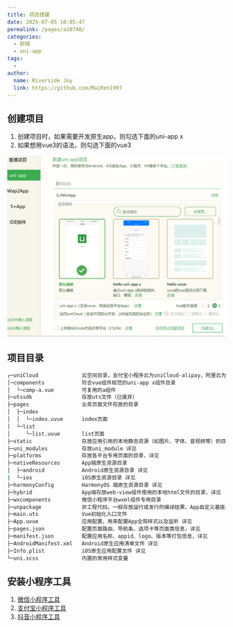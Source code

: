 ```yaml
---
title: 项目搭建
date: 2025-07-05 10:05:47
permalink: /pages/a10740/
categories:
  - 前端
  - uni-app
tags:
  - 
author: 
  name: Riverside Joy
  link: https://github.com/MaiRen1997
---
```

## 创建项目

1. 创建项目时，如果需要开发原生app，则勾选下面的uni-app x
2. 如果想用vue3的语法，则勾选下面的vue3

![](./img/createProject.png)

## 项目目录

```bash
┌─uniCloud              云空间目录，支付宝小程序云为uniCloud-alipay，阿里云为uniCloud-aliyun，腾讯云为uniCloud-tcb（详见uniCloud）
│─components            符合vue组件规范的uni-app x组件目录
│  └─comp-a.vue         可复用的a组件
├─utssdk                存放uts文件（已废弃）
├─pages                 业务页面文件存放的目录
│  ├─index
│  │  └─index.uvue      index页面
│  └─list
│     └─list.uvue       list页面
├─static                存放应用引用的本地静态资源（如图片、字体、音视频等）的目录，注意：静态资源都应存放于此目录  详见
├─uni_modules           存放uni_module 详见
├─platforms             存放各平台专用页面的目录，详见
├─nativeResources       App端原生资源目录
│  ├─android            Android原生资源目录 详见
|  └─ios                iOS原生资源目录 详见
├─harmonyConfig         HarmonyOS 端原生资源目录 详见
├─hybrid                App端存放web-view组件使用的本地html文件的目录，详见
├─wxcomponents          微信小程序平台wxml组件专用目录
├─unpackage             非工程代码，一般存放运行或发行的编译结果、App自定义基座。默认应配置git忽略
├─main.uts              Vue初始化入口文件
├─App.uvue              应用配置，用来配置App全局样式以及监听 详见
├─pages.json            配置页面路由、导航条、选项卡等页面类信息，详见
├─manifest.json         配置应用名称、appid、logo、版本等打包信息，详见
├─AndroidManifest.xml   Android原生应用清单文件 详见
├─Info.plist            iOS原生应用配置文件 详见
└─uni.scss              内置的常用样式变量
```

## 安装小程序工具

1. [微信小程序工具](https://developers.weixin.qq.com/miniprogram/dev/devtools/download.html)
2. [支付宝小程序工具](https://opendocs.alipay.com/mini/ide/download)
3. [抖音小程序工具](https://developer.open-douyin.com/docs-page)























